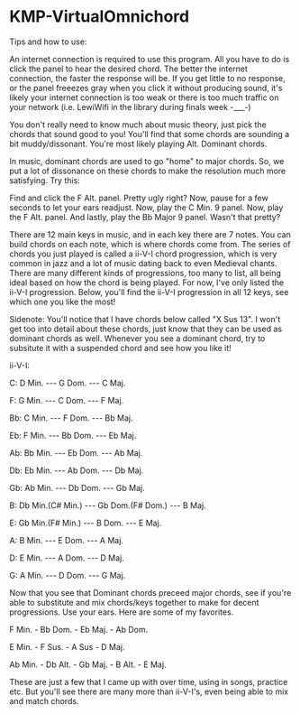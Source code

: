 # KMP-VirtualOmnichord

Tips and how to use: 

An internet connection is required to use this program. All you have to do is click the panel to hear the desired chord. The better the internet connection, the faster the response will be. If you get little to no response, or the panel freeezes gray when you click it without producing sound, it's likely your internet connection is too weak or there is too much traffic on your network (i.e. LewiWifi in the library during finals week -___-) 

You don't really need to know much about music theory, just pick the chords that sound good to you! You'll find that some chords are sounding a bit muddy/dissonant. You're most likely playing Alt. Dominant chords. 

In music, dominant chords are used to go "home" to major chords. So, we put a lot of dissonance on these chords to make the resolution much more satisfying. Try this: 


Find and click the F Alt. panel. Pretty ugly right? Now, pause for a few seconds to let your ears readjust. Now, play the C Min. 9 panel. Now, play the F Alt. panel. And lastly, play the Bb Major 9 panel. Wasn't that pretty? 


There are 12 main keys in music, and in each key there are 7 notes. You can build chords on each note, which is where chords come from. The series of chords you just played is called a ii-V-I chord progression, which is very common in jazz and a lot of music dating back to even Medieval chants. There are many different kinds of progressions, too many to list, all being ideal based on how the chord is being played. For now, I've only listed the ii-V-I progression. Below, you'll find the ii-V-I progression in all 12 keys, see which one you like the most! 


Sidenote: You'll notice that I have chords below called "X Sus 13". I won't get too into detail about these chords, just know that they can be used as dominant chords as well. Whenever you see a dominant chord, try to subsitute it with a suspended chord and see how you like it!



ii-V-I: 


C: D Min. --- G Dom. --- C Maj. 


F: G Min. --- C Dom. --- F Maj. 


Bb: C Min. --- F Dom. --- Bb Maj. 


Eb: F Min. --- Bb Dom. --- Eb Maj. 


Ab: Bb Min. --- Eb Dom. --- Ab Maj. 


Db: Eb Min. --- Ab Dom. --- Db Maj. 


Gb: Ab Min. --- Db Dom. --- Gb Maj.


B: Db Min.(C# Min.) --- Gb Dom.(F# Dom.) --- B Maj. 


E: Gb Min.(F# Min.) --- B Dom. --- E Maj. 


A: B Min. --- E Dom. --- A Maj. 


D: E Min. --- A Dom. --- D Maj. 


G: A Min. --- D Dom. --- G Maj. 



Now that you see that Dominant chords preceed major chords, see if you're able to substitute and mix chords/keys together to make for decent progressions. Use your ears. Here are some of my favorites. 


F Min. - Bb Dom. - Eb Maj. - Ab Dom. 


E Min. - F Sus. - A Sus - D Maj. 


Ab Min. - Db Alt. - Gb Maj. - B Alt. - E Maj. 


These are just a few that I came up with over time, using in songs, practice etc. But you'll see there are many more than ii-V-I's, even being able to mix and match chords. 
